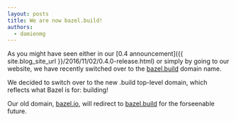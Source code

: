 ```yaml
---
layout: posts
title: We are now bazel.build!
authors:
  - damienmg
---
```


As you might have seen either in our
[0.4 announcement]({{ site.blog_site_url }}/2016/11/02/0.4.0-release.html) or simply by going to
our website, we have recently switched over to the
[bazel.build](https://bazel.build) domain name.

We decided to switch over to the new .build top-level domain, which reflects
what Bazel is for: building!

Our old domain, [bazel.io](https://bazel.io), will redirect to
[bazel.build](https://bazel.build) for the forseenable future.
